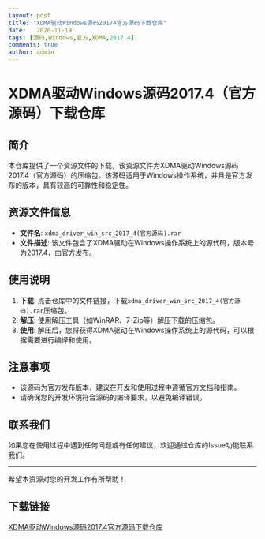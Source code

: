 ```yaml
---
layout: post
title: "XDMA驱动Windows源码20174官方源码下载仓库"
date:   2020-11-19
tags: [源码,Windows,官方,XDMA,2017.4]
comments: true
author: admin
---
```

# XDMA驱动Windows源码2017.4（官方源码）下载仓库

## 简介
本仓库提供了一个资源文件的下载，该资源文件为XDMA驱动Windows源码2017.4（官方源码）的压缩包。该源码适用于Windows操作系统，并且是官方发布的版本，具有较高的可靠性和稳定性。

## 资源文件信息
- **文件名**: `xdma_driver_win_src_2017_4(官方源码).rar`
- **文件描述**: 该文件包含了XDMA驱动在Windows操作系统上的源代码，版本号为2017.4，由官方发布。

## 使用说明
1. **下载**: 点击仓库中的文件链接，下载`xdma_driver_win_src_2017_4(官方源码).rar`压缩包。
2. **解压**: 使用解压工具（如WinRAR、7-Zip等）解压下载的压缩包。
3. **使用**: 解压后，您将获得XDMA驱动在Windows操作系统上的源代码，可以根据需要进行编译和使用。

## 注意事项
- 该源码为官方发布版本，建议在开发和使用过程中遵循官方文档和指南。
- 请确保您的开发环境符合源码的编译要求，以避免编译错误。

## 联系我们
如果您在使用过程中遇到任何问题或有任何建议，欢迎通过仓库的Issue功能联系我们。

---

希望本资源对您的开发工作有所帮助！

## 下载链接

[XDMA驱动Windows源码2017.4官方源码下载仓库](https://pan.quark.cn/s/5baf75bccfd0)